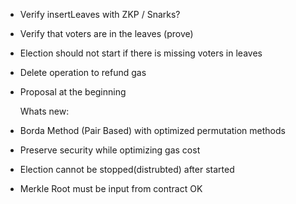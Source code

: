 - Verify insertLeaves with ZKP / Snarks?
- Verify that voters are in the leaves (prove)
- Election should not start if there is missing voters in leaves
- Delete operation to refund gas
- Proposal at the beginning

  Whats new:

- Borda Method (Pair Based) with optimized permutation methods
- Preserve security while optimizing gas cost
- Election cannot be stopped(distrubted) after started
- Merkle Root must be input from contract OK
